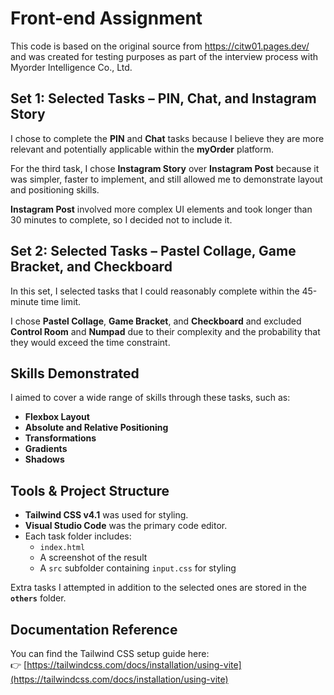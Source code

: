# Front-end Assignment
This code is based on the original source from https://citw01.pages.dev/ and was created for testing purposes as part of the interview process with Myorder Intelligence Co., Ltd.

## Set 1: Selected Tasks – PIN, Chat, and Instagram Story
I chose to complete the **PIN** and **Chat** tasks because I believe they are more relevant and potentially applicable within the **myOrder** platform.  

For the third task, I chose **Instagram Story** over **Instagram Post** because it was simpler, faster to implement, and still allowed me to demonstrate layout and positioning skills. 

**Instagram Post** involved more complex UI elements and took longer than 30 minutes to complete, so I decided not to include it.

## Set 2: Selected Tasks – Pastel Collage, Game Bracket, and Checkboard
In this set, I selected tasks that I could reasonably complete within the 45-minute time limit.  

I chose **Pastel Collage**, **Game Bracket**, and **Checkboard** and excluded **Control Room** and **Numpad** due to their complexity and the probability that they would exceed the time constraint.

## Skills Demonstrated
I aimed to cover a wide range of skills through these tasks, such as:

- **Flexbox Layout**
- **Absolute and Relative Positioning**
- **Transformations**
- **Gradients**
- **Shadows**

## Tools & Project Structure

- **Tailwind CSS v4.1** was used for styling.
- **Visual Studio Code** was the primary code editor.
- Each task folder includes:
  - `index.html`
  - A screenshot of the result
  - A `src` subfolder containing `input.css` for styling

Extra tasks I attempted in addition to the selected ones are stored in the **`others`** folder.

## Documentation Reference

You can find the Tailwind CSS setup guide here:  
👉 [https://tailwindcss.com/docs/installation/using-vite](https://tailwindcss.com/docs/installation/using-vite)
